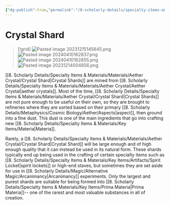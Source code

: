 ```yaml
---
{"dg-publish":true,"permalink":"/8-scholarly-details/specialty-items-and-materials/materials/aether-crystal/crystal-shard/","noteIcon":""}
---
```


# Crystal Shard 

>[!grid]
>![Pasted image 20231215145645.png](/img/user/x.%20Assets/Attachments/Pasted%20image%2020231215145645.png)
>![Pasted image 20240410162837.png](/img/user/x.%20Assets/Attachments/Pasted%20image%2020240410162837.png)
>![Pasted image 20240410162855.png](/img/user/x.%20Assets/Attachments/Pasted%20image%2020240410162855.png)
>![Pasted image 20231214004856.png](/img/user/x.%20Assets/Attachments/Pasted%20image%2020231214004856.png)

[[8. Scholarly Details/Specialty Items & Materials/Materials/Aether Crystal/Crystal Shard\|Crystal Shards]] are mined from [[8. Scholarly Details/Specialty Items & Materials/Materials/Aether Crystal/Aether Crystal\|aether crystals]]. Most of the time, [[8. Scholarly Details/Specialty Items & Materials/Materials/Aether Crystal/Crystal Shard\|Crystal Shards]] are not pure enough to be useful on their own, so they are brought to refineries where they are sorted based on their primary [[8. Scholarly Details/Metaphysics/Cosmic Biology/Aether/Aspects\|aspect]], then ground into a fine dust. This dust is one of the main ingredients that go into crafting new [[8. Scholarly Details/Specialty Items & Materials/Key Items/Materia\|Materia]]. 

Rarely, a [[8. Scholarly Details/Specialty Items & Materials/Materials/Aether Crystal/Crystal Shard\|Crystal Shard]] will be large enough and of high enough quality that it can instead be used in its natural form. These shards typically end up being used in the crafting of certain specialty items such as [[8. Scholarly Details/Specialty Items & Materials/Key Items/Artifacts/Spirit Locket\|spirit lockets]] or high-end staves, but sometimes they are set aside for use in [[8. Scholarly Details/Magic/Alternative Magic/Arcanimancy\|Arcanimancy]] experiments. Only the largest and purest shards are suitable for being formed into [[8. Scholarly Details/Specialty Items & Materials/Key Items/Prima Materia\|Prima Materia]]-- one of the rarest and most valuable substances in all of creation. 